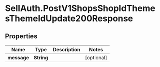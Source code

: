 # SellAuth.PostV1ShopsShopIdThemesThemeIdUpdate200Response

## Properties

Name | Type | Description | Notes
------------ | ------------- | ------------- | -------------
**message** | **String** |  | [optional] 


